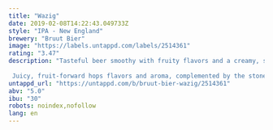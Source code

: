 ```yaml
---
title: "Wazig"
date: 2019-02-08T14:22:43.049733Z
style: "IPA - New England"
brewery: "Bruut Bier"
image: "https://labels.untappd.com/labels/2514361"
rating: "3.47"
description: "Tasteful beer smoothy with fruity flavors and a creamy, soft mouthfeel.  Juicy, fruit-forward hops flavors and aroma, complemented by the stone-fruit and tropical-fruit esters produced by a remarkable expressive yeast strain."
untappd_url: "https://untappd.com/b/bruut-bier-wazig/2514361"
abv: "5.0"
ibu: "30"
robots: noindex,nofollow
lang: en
---
```

